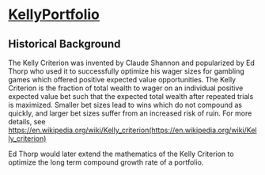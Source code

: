 # [KellyPortfolio](https://thk3421-models.github.io/KellyPortfolio/)

## Historical Background

The Kelly Criterion was invented by Claude Shannon and popularized by Ed Thorp who used it to successfully optimize his wager sizes for gambling games which offered positive expected value opportunities.  The Kelly Criterion is the fraction of total wealth to wager on an individual positive expected value bet such that the expected total wealth after repeated trials is maximized.  Smaller bet sizes lead to wins which do not compound as quickly, and larger bet sizes suffer from an increased risk of ruin.  For more details, see https://en.wikipedia.org/wiki/Kelly_criterion(https://en.wikipedia.org/wiki/Kelly_criterion)

Ed Thorp would later extend the mathematics of the Kelly Criterion to optimize the long term compound growth rate of a portfolio.   
